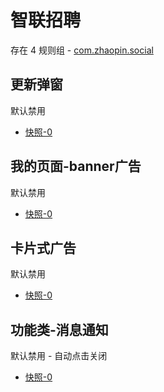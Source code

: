 # 智联招聘

存在 4 规则组 - [com.zhaopin.social](/src/apps/com.zhaopin.social.ts)

## 更新弹窗

默认禁用

- [快照-0](https://i.gkd.li/import/12706186)

## 我的页面-banner广告

默认禁用

- [快照-0](https://i.gkd.li/import/12706181)

## 卡片式广告

默认禁用

- [快照-0](https://inspect.gkd.li/import/13063442)

## 功能类-消息通知

默认禁用 - 自动点击关闭

- [快照-0](https://i.gkd.li/import/13063427)
